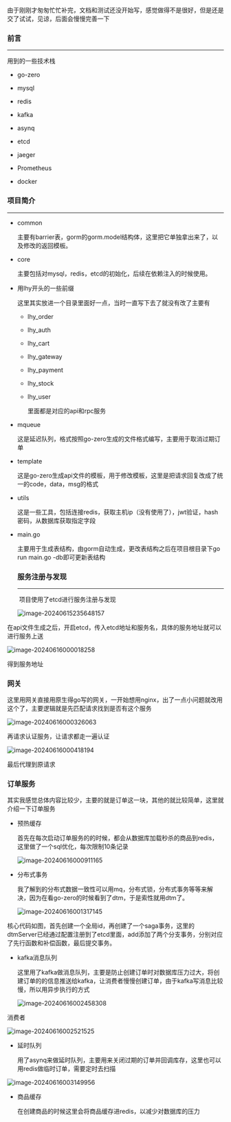 由于刚刚才匆匆忙忙补完，文档和测试还没开始写，感觉做得不是很好，但是还是交了试试，见谅，后面会慢慢完善一下
### 前言

------

用到的一些技术栈

- go-zero

- mysql

- redis

- kafka

- asynq

- etcd

- jaeger

- Prometheus

- docker

### 项目简介

------

- common

  主要有barrier表，gorm的gorm.model结构体，这里把它单独拿出来了，以及修改的返回模板。

- core

  主要包括对mysql，redis，etcd的初始化，后续在依赖注入的时候使用。

- 用lhy开头的一些前缀

  这里其实放进一个目录里面好一点，当时一直写下去了就没有改了主要有

  - lhy_order

  - lhy_auth

  - lhy_cart

  - lhy_gateway

  - lhy_payment

  - lhy_stock

  - lhy_user

    里面都是对应的api和rpc服务

- mqueue

  这是延迟队列，格式按照go-zero生成的文件格式编写，主要用于取消过期订单

- template

  这是go-zero生成api文件的模板，用于修改模板，这里是把请求回复改成了统一的code，data，msg的格式

- utils

  这是一些工具，包括连接redis，获取主机ip（没有使用了），jwt验证，hash密码，从数据库获取指定字段

- main.go

  主要用于生成表结构，由gorm自动生成，更改表结构之后在项目根目录下go run main.go -db即可更新表结构

  ### 服务注册与发现

  ------

  ​    项目使用了etcd进行服务注册与发现

  ![image-20240615235648157](C:\Users\17219\AppData\Roaming\Typora\typora-user-images\image-20240615235648157.png)

在api文件生成之后，开启etcd，传入etcd地址和服务名，具体的服务地址就可以进行服务上送

![image-20240616000018258](C:\Users\17219\AppData\Roaming\Typora\typora-user-images\image-20240616000018258.png)

得到服务地址

### 网关

这里用网关直接用原生得go写的网关，一开始想用nginx，出了一点小问题就改用这个了，主要逻辑就是先匹配请求找到是否有这个服务

![image-20240616000326063](C:\Users\17219\AppData\Roaming\Typora\typora-user-images\image-20240616000326063.png)

再请求认证服务，让请求都走一遍认证

![image-20240616000418194](C:\Users\17219\AppData\Roaming\Typora\typora-user-images\image-20240616000418194.png)

最后代理到原请求

### 订单服务

其实我感觉总体内容比较少，主要的就是订单这一块，其他的就比较简单，这里就介绍一下订单服务

- 预热缓存

  首先在每次启动订单服务的的时候，都会从数据库加载秒杀的商品到redis，这里做了一个sql优化，每次限制10条记录

  ![image-20240616000911165](C:\Users\17219\AppData\Roaming\Typora\typora-user-images\image-20240616000911165.png)

- 分布式事务

  我了解到的分布式数据一致性可以用mq，分布式锁，分布式事务等等来解决，因为在看go-zero的时候看到了dtm，于是索性就用dtm了。

  ![image-20240616001317145](C:\Users\17219\AppData\Roaming\Typora\typora-user-images\image-20240616001317145.png)

核心代码如图，首先创建一个全局id，再创建了一个saga事务，这里的dtmServer已经通过配置注册到了etcd里面，add添加了两个分支事务，分别对应了先行函数和补偿函数，最后提交事务。

- kafka消息队列

  这里用了kafka做消息队列，主要是防止创建订单时对数据库压力过大，将创建订单的的信息推送给kafka，让消费者慢慢创建订单，由于kafka写消息比较慢，所以用异步执行的方式

  ![image-20240616002458308](C:\Users\17219\AppData\Roaming\Typora\typora-user-images\image-20240616002458308.png)

消费者

![image-20240616002521525](C:\Users\17219\AppData\Roaming\Typora\typora-user-images\image-20240616002521525.png)

- 延时队列

  用了asynq来做延时队列，主要用来关闭过期的订单并回调库存，这里也可以用redis做临时订单，需要定时去扫描

![image-20240616003149956](C:\Users\17219\AppData\Roaming\Typora\typora-user-images\image-20240616003149956.png)

- 商品缓存

  在创建商品的时候这里会将商品缓存进redis，以减少对数据库的压力
